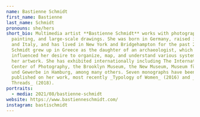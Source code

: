 ```yaml
---
name: Bastienne Schmidt
first_name: Bastienne
last_name: Schmidt
pronouns: she/hers
short_bio: Multimedia artist **Bastienne Schmidt** works with photography,
  painting, and large-scale drawings. She was born in Germany, raised in Greece
  and Italy, and has lived in New York and Bridgehampton for the past 25 years.
  Schmidt grew up in Greece as the daughter of an archaeologist, which
  influenced her desire to organize, map, and understand various systems through
  her artwork. She has exhibited internationally including The International
  Center of Photography, the Brooklyn Museum, the New Museum, Museum für Kunst
  und Gewerbe in Hamburg, among many others. Seven monographs have been
  published on her work, most recently _Typology of Women_ (2016) and _Grids and
  Threads_ (2018).
portraits:
  - media: 2021/08/bastienne-schmidt
website: https://www.bastienneschmidt.com/
instagram: bastischmidt
---
```

